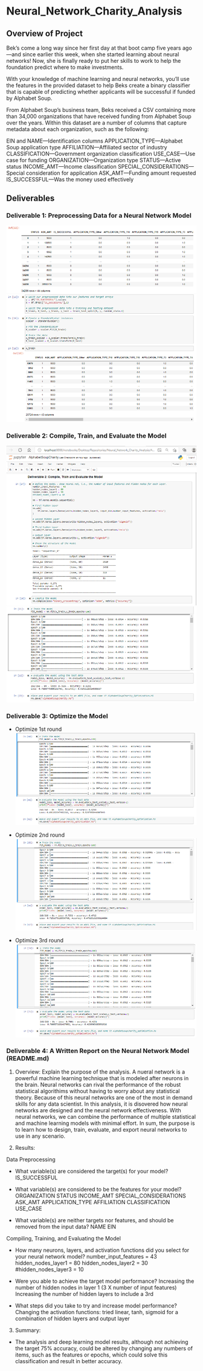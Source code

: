 # Neural_Network_Charity_Analysis

## Overview of Project
Bek’s come a long way since her first day at that boot camp five years ago—and since earlier this week, when she started learning about neural networks! Now, she is finally ready to put her skills to work to help the foundation predict where to make investments.

With your knowledge of machine learning and neural networks, you’ll use the features in the provided dataset to help Beks create a binary classifier that is capable of predicting whether applicants will be successful if funded by Alphabet Soup.

From Alphabet Soup’s business team, Beks received a CSV containing more than 34,000 organizations that have received funding from Alphabet Soup over the years. Within this dataset are a number of columns that capture metadata about each organization, such as the following:

EIN and NAME—Identification columns
APPLICATION_TYPE—Alphabet Soup application type
AFFILIATION—Affiliated sector of industry
CLASSIFICATION—Government organization classification
USE_CASE—Use case for funding
ORGANIZATION—Organization type
STATUS—Active status
INCOME_AMT—Income classification
SPECIAL_CONSIDERATIONS—Special consideration for application
ASK_AMT—Funding amount requested
IS_SUCCESSFUL—Was the money used effectively

## Deliverables
### Deliverable 1: Preprocessing Data for a Neural Network Model
![alt tag](https://github.com/elrvra/Neural_Network_Charity_Analysis/blob/main/Resources/Images/Deliverable1.png)
![alt tag](https://github.com/elrvra/Neural_Network_Charity_Analysis/blob/main/Resources/Images/Deliverable1-2.png)

### Deliverable 2: Compile, Train, and Evaluate the Model
![alt tag](https://github.com/elrvra/Neural_Network_Charity_Analysis/blob/main/Resources/Images/Deliverable2.png)
![alt tag](https://github.com/elrvra/Neural_Network_Charity_Analysis/blob/main/Resources/Images/Deliverable2-2.png)

### Deliverable 3: Optimize the Model
- Optimize 1st round
![alt tag](https://github.com/elrvra/Neural_Network_Charity_Analysis/blob/main/Resources/Images/Deliverable3.png)

- Optimize 2nd round
![alt tag](https://github.com/elrvra/Neural_Network_Charity_Analysis/blob/main/Resources/Images/Deliverable3-2.png)

- Optimize 3rd round
![alt tag](https://github.com/elrvra/Neural_Network_Charity_Analysis/blob/main/Resources/Images/Deliverable3-3.png)

### Deliverable 4: A Written Report on the Neural Network Model (README.md)

1. Overview: Explain the purpose of the analysis.
A nueral network is a powerful machine learning technique that is modeled after neurons in the brain. Neural networks can rival the performance of the robust statistical algorithims without having to worry about any statistical theory. Because of this neural networks are one of the most in demand skills for any data scientist. In this analysis, it is disovered how neural networks are designed and the neural network effectiveness. With neural networks, we can combine the performance of multiple statistical and machine learning models with minimal effort. In sum, the purpose is to learn how to design, train, evaluate, and export neural networks to use in any scenario.

2. Results: 

Data Preprocessing
-  What variable(s) are considered the target(s) for your model?
IS_SUCCESSFUL

-  What variable(s) are considered to be the features for your model?
ORGANIZATION
STATUS
INCOME_AMT
SPECIAL_CONSIDERATIONS
ASK_AMT
APPLICATION_TYPE
AFFILIATION
CLASSIFICATION
USE_CASE

-  What variable(s) are neither targets nor features, and should be removed from the input data?
NAME
EIN

Compiling, Training, and Evaluating the Model
- How many neurons, layers, and activation functions did you select for your neural network model?
number_input_features = 43
hidden_nodes_layer1 = 80
hidden_nodes_layer2 = 30
#hidden_nodes_layer3 = 10

- Were you able to achieve the target model performance?
Increasing the number of hidden nodes in layer 1 (3 X number of input features)
Increasing the number of hidden layers to include a 3rd

- What steps did you take to try and increase model performance?
Changing the activation functions: tried linear, tanh, sigmoid for a combination of hidden layers and output layer

3. Summary: 
- The analysis and deep learning model results, although not achieving the target 75% accuracy, could be altered by changing any numbers of items, such as the features or epochs, which could solve this classification and result in better accuracy.